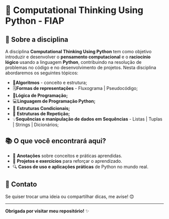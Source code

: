 # 🐍 Computational Thinking Using Python - FIAP
 
## 📌 Sobre a disciplina

A disciplina <strong>Computational Thinking Using Python</strong> tem como objetivo introduzir e desenvolver o <strong>pensamento computacional</strong> e o <strong>raciocínio lógico</strong> usando a linguagem <strong>Python</strong>, contribuindo na resolução de problemas no código e no desenvolvimento de projetos. Nesta disciplina abordaremos os seguintes tópicos:


- 🔢<strong>Algoritmos</strong> - conceito e estrutura;
- 🗒️<strong>Formas de representações</strong> - Fluxograma | Pseudocódigo;
- 🧠<strong>Lógica de Programação;</strong>
- 💻<strong>Linguagem de Programação Python;</strong>
- 🧩 <strong>Estruturas Condicionais;</strong>
- 🔂 <strong>Estruturas de Repetição;</strong>
- 💡<strong>Sequências e manipulação de dados em Sequências</strong> - Listas | Tuplas | Strings | Dicionários;


## 📚 O que você encontrará aqui?
 
- 📑 <strong>Anotações</strong> sobre conceitos e práticas aprendidas.
- 🚀 <strong>Projetos e exercícios</strong> para reforçar o aprendizado.
- 🔍 <strong>Casos de uso e aplicações práticas</strong> de Python no mundo real.
 
 
## 💬 Contato
 
Se quiser trocar uma ideia ou compartilhar dicas, me avise! 😊
 
---
 
**Obrigada por visitar meu repositório!** ✨

